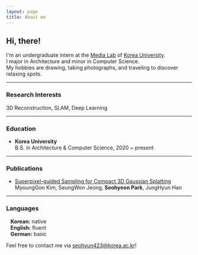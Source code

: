```yaml
---
layout: page
title: About me
---
```

## Hi, there!
I'm an undergraduate intern at the [Media Lab](https://media.korea.ac.kr/) of [Korea University](https://www.korea.edu/).   
I major in Architecture and minor in Computer Science.   
My hobbies are drawing, taking photographs, and traveling to discover relaxing spots.

***

### Research Interests 
3D Reconstruction, SLAM, Deep Learning

***

### Education
- **Korea University**   
B.S. in Architecture & Computer Science, 2020 ~ present

***

### Publications
- [Superpixel-guided Sampling for Compact 3D Gaussian Splatting](https://dl.acm.org/doi/10.1145/3641825.3687719)   
MyoungGon Kim, SeungWon Jeong, **Seohyeon Park**, JungHyun Han

***


### Languages
&nbsp;&nbsp; **Korean:** native   
&nbsp;&nbsp; **English:** fluent   
&nbsp;&nbsp; **German:** basic   

Feel free to contact me via [seohyun423@korea.ac.kr](mailto:seohyun423@korea.ac.kr)!
